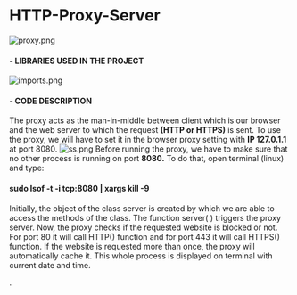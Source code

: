 # HTTP-Proxy-Server
![proxy.png](https://github.com/A51F221B/ProxyServer/blob/main/proxy.png)
#### - LIBRARIES USED IN THE PROJECT

![imports.png](https://github.com/A51F221B/ProxyServer/blob/main/imports.png)

#### - CODE DESCRIPTION
The proxy acts as the man-in-middle between client which is our browser and the web server to which the request **(HTTP or HTTPS)** is sent. To use the proxy, we will have to set it in the browser proxy setting with **IP 127.0.1.1** at port 8080.
![ss.png](https://github.com/A51F221B/ProxyServer/blob/main/ss.png)
Before running the proxy, we have to make sure that no other process is running on port **8080.** To do that, open terminal (linux) and type:

   #### **sudo lsof -t -i tcp:8080 | xargs kill -9**

Initially, the object of the class server is created by which we are able to access the methods of the class. The function server( ) triggers the proxy server. Now, the proxy checks if the requested website is blocked or not. For port 80 it will call HTTP() function and for port 443 it will call HTTPS() function. If the website is requested more than once, the proxy will automatically cache it. This whole process is displayed on terminal with current date and time.

.

